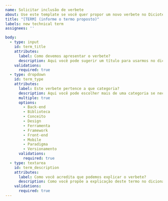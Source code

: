 ```yaml
---
name: Solicitar inclusão de verbete
about: Use este template se você quer propor um novo verbete no Diciotech
title: "[TERM] (informe o termo proposto)"
labels: new technical term
assignees: ''

body:
  - type: input
    id: term_title
    attributes:
      label: Como devemos apresentar o verbete?
      description: Aqui você pode sugerir um título para usarmos no dicionário
    validations:
      required: true
  - type: dropdown
    id: term_type
    attributes:
      label: Este verbete pertence a que categoria?
      description: Aqui você pode escolher mais de uma categoria se necessário
      multiple: true
      options:
        - Back-end
        - Biblioteca
        - Conceito
        - Design
        - Ferramenta
        - Framework
        - Front-end
        - Mobile
        - Paradigma
        - Versionamento
      validations:
        required: true
  - type: textarea
    id: term_description
    attributes:
      label: Como você acredita que podemos explicar o verbete?
      description: Como você propõe a explicação deste termo no dicionário
    validations:
      required: true
---
```



